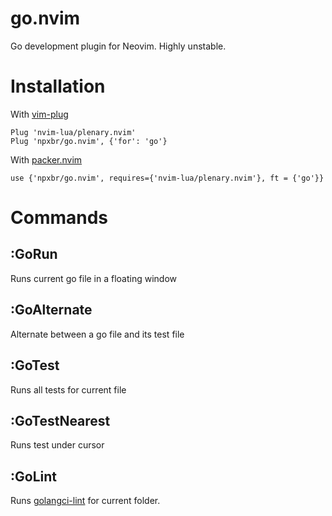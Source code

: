# go.nvim

Go development plugin for Neovim. Highly unstable.

# Installation

With [vim-plug](https://github.com/junegunn/vim-plug)

```
Plug 'nvim-lua/plenary.nvim'
Plug 'npxbr/go.nvim', {'for': 'go'}
```

With [packer.nvim](https://github.com/wbthomason/packer.nvim)

```
use {'npxbr/go.nvim', requires={'nvim-lua/plenary.nvim'}, ft = {'go'}}
```

# Commands

## :GoRun

Runs current go file in a floating window

## :GoAlternate

Alternate between a go file and its test file

## :GoTest

Runs all tests for current file

## :GoTestNearest

Runs test under cursor

## :GoLint

Runs [golangci-lint](https://github.com/golangci/golangci-lint) for current folder.
